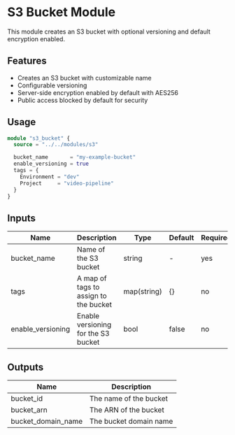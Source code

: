 # S3 Bucket Module

This module creates an S3 bucket with optional versioning and default encryption enabled.

## Features

- Creates an S3 bucket with customizable name
- Configurable versioning
- Server-side encryption enabled by default with AES256
- Public access blocked by default for security

## Usage

```terraform
module "s3_bucket" {
  source = "../../modules/s3"

  bucket_name       = "my-example-bucket"
  enable_versioning = true
  tags = {
    Environment = "dev"
    Project     = "video-pipeline"
  }
}
```

## Inputs

| Name | Description | Type | Default | Required |
|------|-------------|------|---------|----------|
| bucket_name | Name of the S3 bucket | string | - | yes |
| tags | A map of tags to assign to the bucket | map(string) | {} | no |
| enable_versioning | Enable versioning for the S3 bucket | bool | false | no |

## Outputs

| Name | Description |
|------|-------------|
| bucket_id | The name of the bucket |
| bucket_arn | The ARN of the bucket |
| bucket_domain_name | The bucket domain name | 